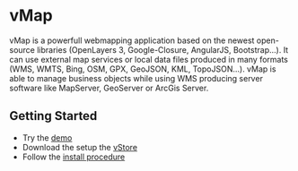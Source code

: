 # vMap

vMap is a powerfull webmapping application based on the newest open-source libraries (OpenLayers 3, Google-Closure, AngularJS, Bootstrap…).
It can use external map services or local data files produced in many formats (WMS, WMTS, Bing, OSM, GPX, GeoJSON, KML, TopoJSON...).
vMap is able to manage business objects while using WMS producing server software like MapServer, GeoServer or ArcGis Server.


## Getting Started

- Try the [demo](https://demo.veremes.net/vmap/)
- Download the setup the [vStore](https://vstore.veremes.net/store/)
- Follow the [install procedure](http://www.veremes.com/procedure-dinstallation-de-vmap)
